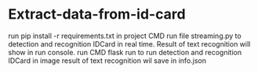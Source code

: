# Extract-data-from-id-card
run pip install -r requirements.txt in project CMD
run file streaming.py to detection and recognition IDCard in real time. Result of text recognition will show in run console.
run CMD flask run to run detection and recognition IDCard in image result of text recognition wil save in info.json
